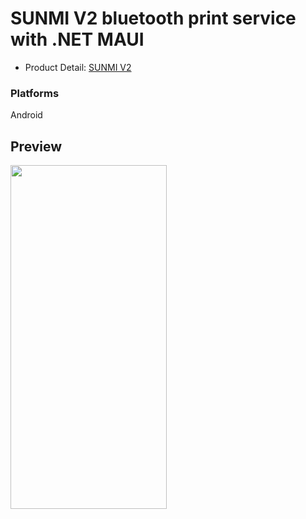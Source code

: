 # SUNMI V2 bluetooth print service with .NET MAUI
- Product Detail: [SUNMI V2](https://www.sunmi.cz/en/sunmi_v2.html)

### Platforms
Android

## Preview
<img  src="Preview/preview.gif" width="250" height="550"> &nbsp;&nbsp;&nbsp; 